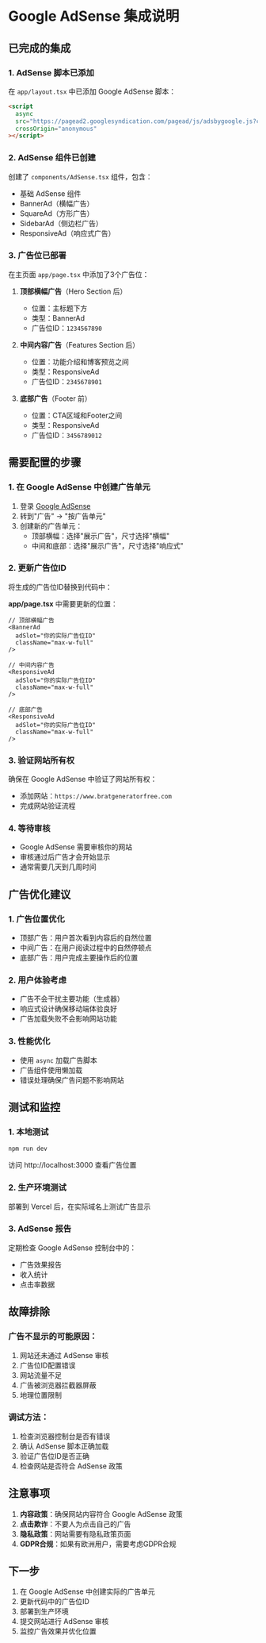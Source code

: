 # Google AdSense 集成说明

## 已完成的集成

### 1. AdSense 脚本已添加
在 `app/layout.tsx` 中已添加 Google AdSense 脚本：
```html
<script 
  async 
  src="https://pagead2.googlesyndication.com/pagead/js/adsbygoogle.js?client=ca-pub-3701727349784910"
  crossOrigin="anonymous"
></script>
```

### 2. AdSense 组件已创建
创建了 `components/AdSense.tsx` 组件，包含：
- 基础 AdSense 组件
- BannerAd（横幅广告）
- SquareAd（方形广告）
- SidebarAd（侧边栏广告）
- ResponsiveAd（响应式广告）

### 3. 广告位已部署
在主页面 `app/page.tsx` 中添加了3个广告位：

1. **顶部横幅广告**（Hero Section 后）
   - 位置：主标题下方
   - 类型：BannerAd
   - 广告位ID：`1234567890`

2. **中间内容广告**（Features Section 后）
   - 位置：功能介绍和博客预览之间
   - 类型：ResponsiveAd
   - 广告位ID：`2345678901`

3. **底部广告**（Footer 前）
   - 位置：CTA区域和Footer之间
   - 类型：ResponsiveAd
   - 广告位ID：`3456789012`

## 需要配置的步骤

### 1. 在 Google AdSense 中创建广告单元
1. 登录 [Google AdSense](https://www.google.com/adsense/)
2. 转到"广告" → "按广告单元"
3. 创建新的广告单元：
   - 顶部横幅：选择"展示广告"，尺寸选择"横幅"
   - 中间和底部：选择"展示广告"，尺寸选择"响应式"

### 2. 更新广告位ID
将生成的广告位ID替换到代码中：

**app/page.tsx** 中需要更新的位置：
```tsx
// 顶部横幅广告
<BannerAd 
  adSlot="你的实际广告位ID" 
  className="max-w-full"
/>

// 中间内容广告
<ResponsiveAd 
  adSlot="你的实际广告位ID" 
  className="max-w-full"
/>

// 底部广告
<ResponsiveAd 
  adSlot="你的实际广告位ID" 
  className="max-w-full"
/>
```

### 3. 验证网站所有权
确保在 Google AdSense 中验证了网站所有权：
- 添加网站：`https://www.bratgeneratorfree.com`
- 完成网站验证流程

### 4. 等待审核
- Google AdSense 需要审核你的网站
- 审核通过后广告才会开始显示
- 通常需要几天到几周时间

## 广告优化建议

### 1. 广告位置优化
- 顶部广告：用户首次看到内容后的自然位置
- 中间广告：在用户阅读过程中的自然停顿点
- 底部广告：用户完成主要操作后的位置

### 2. 用户体验考虑
- 广告不会干扰主要功能（生成器）
- 响应式设计确保移动端体验良好
- 广告加载失败不会影响网站功能

### 3. 性能优化
- 使用 `async` 加载广告脚本
- 广告组件使用懒加载
- 错误处理确保广告问题不影响网站

## 测试和监控

### 1. 本地测试
```bash
npm run dev
```
访问 http://localhost:3000 查看广告位置

### 2. 生产环境测试
部署到 Vercel 后，在实际域名上测试广告显示

### 3. AdSense 报告
定期检查 Google AdSense 控制台中的：
- 广告效果报告
- 收入统计
- 点击率数据

## 故障排除

### 广告不显示的可能原因：
1. 网站还未通过 AdSense 审核
2. 广告位ID配置错误
3. 网站流量不足
4. 广告被浏览器拦截器屏蔽
5. 地理位置限制

### 调试方法：
1. 检查浏览器控制台是否有错误
2. 确认 AdSense 脚本正确加载
3. 验证广告位ID是否正确
4. 检查网站是否符合 AdSense 政策

## 注意事项

1. **内容政策**：确保网站内容符合 Google AdSense 政策
2. **点击欺诈**：不要人为点击自己的广告
3. **隐私政策**：网站需要有隐私政策页面
4. **GDPR合规**：如果有欧洲用户，需要考虑GDPR合规

## 下一步

1. 在 Google AdSense 中创建实际的广告单元
2. 更新代码中的广告位ID
3. 部署到生产环境
4. 提交网站进行 AdSense 审核
5. 监控广告效果并优化位置
